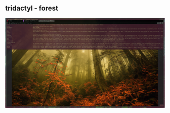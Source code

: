 ## tridactyl - forest
![image](https://github.com/llbn5866/forest-theme-xfce/blob/main/Screenshot_2025-10-23_04-23-21.png?raw=true)

<br>

